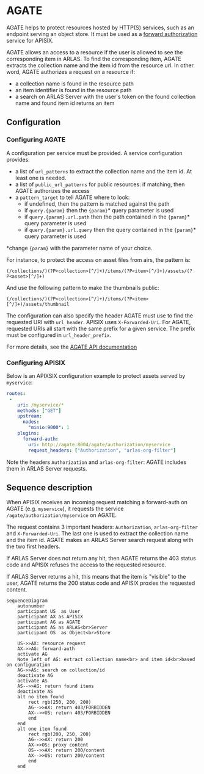 # AGATE

AGATE helps to protect resources hosted by HTTP(S) services, such as an endpoint serving an object store. It must be used as a [forward authorization](https://apisix.apache.org/docs/apisix/plugins/forward-auth/) service for APISIX. 

AGATE allows an access to a resource if the user is allowed to see the corresponding item in ARLAS. To find the corresponding item, AGATE extracts the collection name and the item id from the resource url. In other word, AGATE authorizes a request on a resource if:

- a collection name is found in the resource path
- an item identifier is found in the resource path
- a search on ARLAS Server with the user's token on the found collection name and found item id returns an item

## Configuration

### Configuring AGATE

A configuration per service must be provided. A service configuration provides:
- a list of `url_patterns` to extract the collection name and the item id. At least one is needed.
- a list of `public_url_patterns` for public resources: if matching, then AGATE authorizes the access
- a `pattern_target` to tell AGATE where to look:
    - if undefined, then the pattern is matched against the path
    - if `query.{param}` then the `{param}`* query parameter is used
    - if `query.{param}.url.path` then the path contained in the `{param}`* query parameter is used
    - if `query.{param}.url.query` then the query contained in the `{param}`* query parameter is used


*change `{param}` with the parameter name of your choice.

For instance, to protect the access on asset files from airs, the pattern is:
```
(/collections/)(?P<collection>[^/]+)/items/(?P<item>[^/]+)/assets/(?P<asset>[^/]+)
```
And use the following pattern to make the thumbnails public:
```
(/collections/)(?P<collection>[^/]+)/items/(?P<item>[^/]+)/assets/thumbnail
```

The configuration can also specify the header AGATE must use to find the requested URI with `url_header`. APISIX uses `X-Forwarded-Uri`.
For AGATE, requested URIs all start with the same prefix for a given service. The prefix must be configured in `url_header_prefix`.

For more details, see the [AGATE API documentation](agate_api.md)

### Configuring APISIX

Below is an APIXSIX configuration example to protect assets served by `myservice`:
```yaml
routes:
 -
    uri: /myservice/*
    methods: ["GET"]
    upstream:
      nodes:
        "minio:9000": 1
    plugins:
      forward-auth:
        uri: http://agate:8004/agate/authorization/myservice
        request_headers: ["Authorization", "arlas-org-filter"]
```

Note the headers `Authorization` and `arlas-org-filter`: AGATE includes them in ARLAS Server requests.


## Sequence description
When APISIX receives an incoming request matching a forward-auth on AGATE (e.g. `myservice`), it requests the service `/agate/authorization/myservice` on AGATE. 

The request contains 3 important headers: `Authorization`, `arlas-org-filter` and `X-Forwarded-Uri`. The last one is used to extract the collection name and the item id. AGATE makes an ARLAS Server search request along with the two first headers.

If ARLAS Server does not return any hit, then AGATE returns the 403 status code and APISIX refuses the access to the requested resource.

If ARLAS Server returns a hit, this means that the item is "visible" to the user, AGATE returns the 200 status code and APISIX proxies the requested content.

```mermaid
sequenceDiagram
    autonumber
    participant US  as User
    participant AX as APISIX
    participant AG as AGATE
    participant AS as ARLAS<br>Server
    participant OS  as Object<br>Store

    US->>AX: resource request
    AX->>AG: forward-auth
    activate AG
    Note left of AG: extract collection name<br> and item id<br>based on configuration
    AG->>AS: search on collection/id
    deactivate AG
    activate AS
    AS-->>AG: return found items
    deactivate AS
    alt no item found
        rect rgb(250, 200, 200)
        AG-->>AX: return 403/FORBIDDEN
        AX-->>US: return 403/FORBIDDEN
        end
    end
    alt one item found
        rect rgb(200, 250, 200)
        AG-->>AX: return 200
        AX->>OS: proxy content
        OS-->>AX: return 200/content
        AX-->>US: return 200/content
        end
    end
```

